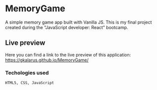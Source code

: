 # MemoryGame

A simple memory game app built with Vanilla JS. This is my final project created during the "JavaScript developer: React" bootcamp.

## Live preview
Here you can find a link to the live preview of this application:
https://gkalarus.github.io/MemoryGame/

### Techologies used

```
HTML5, CSS, JavaScript
```